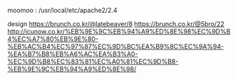 moomoo : /usr/local/etc/apache2/2.4


design
https://brunch.co.kr/@latebeaver/8
https://brunch.co.kr/@5bro/22
http://icunow.co.kr/%EB%9E%9C%EB%94%A9%ED%8E%98%EC%9D%B4%EC%A7%80%EB%9E%80-%EB%AC%B4%EC%97%87%EC%9D%BC%EA%B9%8C%EC%9A%94-%EA%B7%B8%EB%A6%AC%EA%B3%A0-%EC%9D%B8%EC%83%81%EC%A0%81%EC%9D%B8-%EB%9E%9C%EB%94%A9%ED%8E%98/